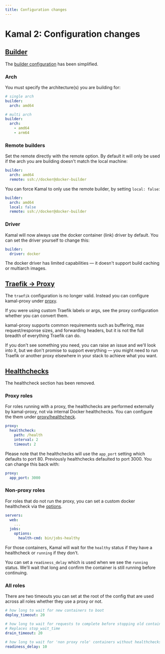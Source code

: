 ```yaml
---
title: Configuration changes
---
```


# Kamal 2: Configuration changes

## [Builder](#builder)

The [builder configuration](../../configuration/builders) has been simplified.

### Arch

You must specify the architecture(s) you are building for:

```yaml
# single arch
builder:
  arch: amd64

# multi arch
builder:
  arch:
    - amd64
    - arm64
```

### Remote builders

Set the remote directly with the remote option. By default it will only be used if the arch you are building doesn't match the local machine:

```yaml
builder:
  arch: amd64
  remote: ssh://docker@docker-builder
```

You can force Kamal to only use the remote builder, by setting `local: false`:

```yaml
builder:
  arch: amd64
  local: false
  remote: ssh://docker@docker-builder
```

### Driver

Kamal will now always use the docker container (link) driver by default. You can set the driver yourself to change this:

```yaml
builder:
  driver: docker
```

The docker driver has limited capabilities — it doesn't support build caching or multiarch images.

## [Traefik &rarr; Proxy](#traefik-to-proxy)

The `traefik` configuration is no longer valid. Instead you can configure kamal-proxy under [proxy](../../configuration/proxy).

If you were using custom Traefik labels or args, see the proxy configuration whether you can convert them.

kamal-proxy supports common requirements such as buffering, max request/response sizes, and forwarding headers, but it is not the full breadth of everything Traefik can do.

If you don't see something you need, you can raise an issue and we'll look into it, but we don't promise to support everything — you might need to run Traefik or another proxy elsewhere in your stack to achieve what you want.

## [Healthchecks](#healthchecks)

The healthcheck section has been removed.

### Proxy roles

For roles running with a proxy, the healthchecks are performed externally by kamal-proxy, not via internal Docker healthchecks. You can configure the them under [proxy/healthcheck](../../configuration/proxy#healthcheck).

```yaml
proxy:
  healthcheck:
    path: /health
    interval: 2
    timeout: 2
```

Please note that the healthchecks will use the `app_port` setting which defaults to port 80. Previously healthchecks defaulted to port 3000. You can change this back with:

```yaml
proxy:
  app_port: 3000
```

### Non-proxy roles

For roles that do not run the proxy, you can set a custom docker healthcheck via the [options](../../configuration/roles#custom-role-configuration).

```yaml
servers:
  web:
    ...
  jobs:
    options:
      health-cmd: bin/jobs-healthy
```

For those containers, Kamal will wait for the `healthy` status if they have a healthcheck or `running` if they don't.

You can set a `readiness_delay` which is used when we see the `running` status. We'll wait that long and confirm the container is still running before continuing.

### All roles

There are two timeouts you can set at the root of the config that are used across all roles whether they use a proxy or not.

```yaml
# how long to wait for new containers to boot
deploy_timeout: 20

# how long to wait for requests to complete before stopping old containers
# Replaces stop_wait_time
drain_timeout: 20

# how long to wait for 'non proxy role' containers without healthchecks to stay in the running state
readiness_delay: 10
```
